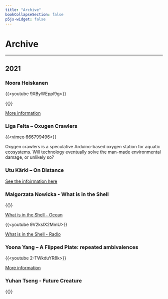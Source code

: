```yaml
---
title: "Archive"
bookCollapseSection: false
p5js-widget: false
---
```


# Archive

---

## 2021

### Noora Heiskanen

{{<youtube 9XByWEppl9g>}}

{{<youtube YFMD0Js_DoQ>}}

[More information](https://www.nooraheiskanen.com/work/silent-wings-cellulose-nitinol-installation/)

### Liga Felta – Oxugen Crawlers

{{<vimeo 666799496>}}

Oxygen crawlers is a speculative Arduino-based oxygen station for aquatic ecosystems. Will technology eventually solve the man-made environmental damage, or unlikely so?

### Utu Kärki – On Distance

[See the infoirmation here](https://ambivalent.world/misc/efa_documentation/)

### Malgorzata Nowicka - What is in the Shell

{{<youtube IiaRDXWyYTM>}}

[What is in the Shell - Ocean](https://www.hackster.io/nowickam/what-is-in-the-shell-ocean-7ce990)

{{<youtube 9V2kslX2MmU>}}

[What is in the Shell - Radio](https://www.hackster.io/nowickam/what-is-in-the-shell-radio-eb7a41)

### Yoona Yang – A Flipped Plate: repeated ambivalences

{{<youtube 2-TWkduYR8k>}}

[More information](https://www.hackster.io/yyoona/a-flipped-plate-repeated-ambivalences-79aa19)

### Yuhan Tseng - Future Creature

{{<youtube q5PHm4vBs8o>}}